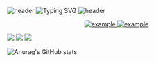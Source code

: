 ![header](https://capsule-render.vercel.app/api?type=waving&color=002c5f&height=90&animation=fadeIn&section=header)
![Typing SVG](https://readme-typing-svg.demolab.com?font=Carter+One&size=35&pause=1000&color=0050AC&background=FF080800&center=true&vCenter=true&width=1000&lines=Jit+Hoon+%2B+Git+Hub+%3D+Jit+Hub+😎&margin=none)
![header](https://capsule-render.vercel.app/api?type=waving&color=002c5f&height=90&animation=fadeIn&section=footer)

<!-- Social icons section -->
<p align="center">
  <a href="https://www.instagram.com/no.brain_study/?igshid=YmMyMTA2M2Y%3D" target="_blank">
    <img src="https://img.shields.io/badge/@no.brain_study-E4405F?style=for-the-badge&logo=instagram&logoColor=white" alt="example"/>
  </a>
  <a href="https://discord.gg/XMJgjQa7qZ" target="_blank">
    <img src="https://img.shields.io/badge/뇌냅스-5865F2?style=for-the-badge&logo=discord&logoColor=white" alt="example"/>
  </a>
</p>


![](http://github-profile-summary-cards.vercel.app/api/cards/profile-details?username=Jithoon&theme=transparent)
![](http://github-profile-summary-cards.vercel.app/api/cards/repos-per-language?username=Jithoon&theme=transparent)
![](http://github-profile-summary-cards.vercel.app/api/cards/stats?username=Jithoon&theme=transparent)

![Anurag's GitHub stats](https://github-readme-stats.vercel.app/api?username=JitHoon&theme=github_dark_dimmed&show_icons=true)
